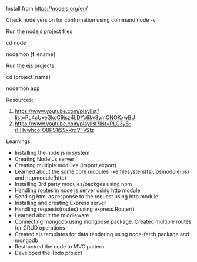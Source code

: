 Install from https://nodejs.org/en/

Check node version for confirmation using command node -v

Run the nodejs project files

cd node

nodemon [filename]

Run the ejs projects

cd [project_name]

nodemon app

Resources:

1. https://www.youtube.com/playlist?list=PL4cUxeGkcC9jsz4LDYc6kv3ymONOKxwBU
2. https://www.youtube.com/playlist?list=PLC3y8-rFHvwhco_O8PS1iS9xRrdVTvSIz

Learnings:

* Installing the node js in system
* Creating Node Js server
* Creating multiple modules (import,export)
* Learned about the some core modules like filesystem(fs), osmodule(os) and httpmodule(http)
* Installing 3rd party modules/packges using npm
* Handling routes in node js server using http module
* Sending html as response to the request using http module
* Installing and creating Express server
* Handling requests(routes) using express.Router()
* Learned about the middleware
* Connecting mongodb using mongoose package. Created multiple routes for CRUD operations
* Created ejs templates for data rendering using node-fetch package and mongodb
* Restructred the code to MVC pattern
* Developed the Todo project
